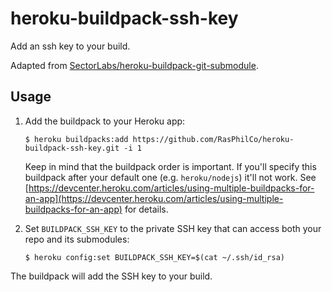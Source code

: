 heroku-buildpack-ssh-key
====

Add an ssh key to your build.

Adapted from [SectorLabs/heroku-buildpack-git-submodule](https://github.com/SectorLabs/heroku-buildpack-git-submodule).

## Usage

1. Add the buildpack to your Heroku app:

    ```
    $ heroku buildpacks:add https://github.com/RasPhilCo/heroku-buildpack-ssh-key.git -i 1
    ```

    Keep in mind that the buildpack order is important. If you'll specify this buildpack after your default one (e.g. `heroku/nodejs`) it'll not work. See [https://devcenter.heroku.com/articles/using-multiple-buildpacks-for-an-app](https://devcenter.heroku.com/articles/using-multiple-buildpacks-for-an-app) for details.

2. Set `BUILDPACK_SSH_KEY` to the private SSH key that can access both your repo and its submodules:

    ```
    $ heroku config:set BUILDPACK_SSH_KEY=$(cat ~/.ssh/id_rsa)
    ```

The buildpack will add the SSH key to your build.

